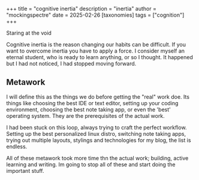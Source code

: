 +++
title = "cognitive inertia"
description = "inertia"
author = "mockingspectre"
date = 2025-02-26
[taxonomies]
tags = ["cognition"]
+++

Staring at the void

Cognitive inertia is the reason changing our habits can be difficult. If you want to overcome inertia you have to apply a force. I consider myself an eternal student, who is ready to learn anything, or so I thought. It happened but I had not noticed, I had stopped moving forward.

## Metawork

I will define this as the things we do before getting the "real" work doe. Its  things like choosing the best IDE or text editor, setting up your coding environment, choosing the best note taking app, or even the 'best' operating system. They are the prerequisites of the actual work.

I had been stuck on this loop, always trying to craft the perfect workflow. Setting up the best personalized linux distro, switching note taking apps, trying out multiple layouts, stylings and technologies for my blog, the list is endless.

All of these metawork took more time thn the actual work; building, active learning and writing. Im going to stop all of these and start doing the important stuff.
